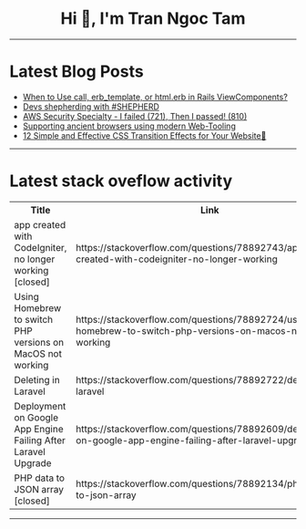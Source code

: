 <h1 align="center">Hi 👋, I'm Tran Ngoc Tam</h1>

---

# Latest Blog Posts 
<!-- BLOG-POST-LIST:START -->
- [When to Use call, erb_template, or html.erb in Rails ViewComponents?](https://dev.to/railsdesigner/when-to-use-call-erbtemplate-or-htmlerb-in-rails-viewcomponents-f8j)
- [Devs shepherding with #SHEPHERD](https://dev.to/rohan_sharma/devs-shepherding-with-shepherd-1jl2)
- [AWS Security Specialty - I failed &lpar;721&rpar;, Then I passed! &lpar;810&rpar;](https://dev.to/lbastet/aws-security-specialty-i-failed-721-then-i-passed-810-42h6)
- [Supporting ancient browsers using modern Web-Tooling](https://dev.to/cmdscale/supporting-ancient-browsers-using-modern-web-tooling-482k)
- [12 Simple and Effective CSS Transition Effects for Your Website🫠](https://dev.to/uicraft_by_pratik/12-simple-and-effective-css-transition-effects-for-your-website-nah)
<!-- BLOG-POST-LIST:END -->

---

# Latest stack oveflow activity
<table>
  <tr><th>Title</th><th>Link</th></tr>
  <!-- STACKOVERFLOW:START --><tr><td>app created with CodeIgniter, no longer working [closed]</td><td>https://stackoverflow.com/questions/78892743/app-created-with-codeigniter-no-longer-working</td></tr><tr><td>Using Homebrew to switch PHP versions on MacOS not working</td><td>https://stackoverflow.com/questions/78892724/using-homebrew-to-switch-php-versions-on-macos-not-working</td></tr><tr><td>Deleting in Laravel</td><td>https://stackoverflow.com/questions/78892722/deleting-in-laravel</td></tr><tr><td>Deployment on Google App Engine Failing After Laravel Upgrade</td><td>https://stackoverflow.com/questions/78892609/deployment-on-google-app-engine-failing-after-laravel-upgrade</td></tr><tr><td>PHP data to JSON array [closed]</td><td>https://stackoverflow.com/questions/78892134/php-data-to-json-array</td></tr><!-- STACKOVERFLOW:END -->
</table>

---


